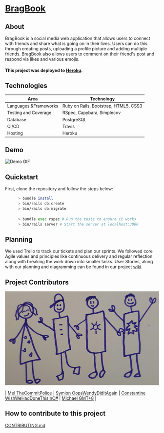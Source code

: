 # <u>BragBook</u>

## About
BragBook is a social media web application that allows users to connect with friends and share what is going on in their lives. Users can do this through creating posts, uploading a profile picture and adding multiple friends. BragBook also allows users to comment on their friend's post and respond via likes and various emojis. 

#### This project was deployed to [Heroku](https://bragbook.herokuapp.com).

## Technologies

| Area                  | Technology                 |
| --------------------  | -------------------------- |
| Languages &Frameworks | Ruby on Rails, Bootstrap, HTML5, CSS3|
| Testing and Coverage  | RSpec, Capybara, Simplecov |
| Database              | PostgreSQL                 |
| CI/CD                 | Travis                     |
| Hosting               | Heroku                     |

## Demo
<img src="./app/assets/images/bragbookdemo.gif" alt="Demo GIF" width="600" height="auto">

## Quickstart
First, clone the repository and follow the steps below:

```bash
      > bundle install
      > bin/rails db:create
      > bin/rails db:migrate

      > bundle exec rspec # Run the tests to ensure it works
      > bin/rails server # Start the server at localhost:3000
```

## Planning

We used Trello to track our tickets and plan our sprints. We followed core Agile values and principles like continuous delivery and regular reflection along with breaking the work down into smaller tasks. User Stories, along with our planning and diagramming can be found in our project [wiki](https://github.com/CodeZeus-dev/acebook-SassBook/wiki).

## Project Contributors

![artwork](/app/assets/images/artwork.png)

| [Mel TheCommitPolice](https://github.com/TamMelPer) |
[Symion OopsWendyDidItAgain](https://github.com/sedwards93) |
[Constantine WishWeHadDoneThisInC#](https://github.com/CodeZeus-dev) |
[Michael GMT+8](https://github.com/Michaelschats) |



## How to contribute to this project
[CONTRIBUTING.md](CONTRIBUTING.md)

